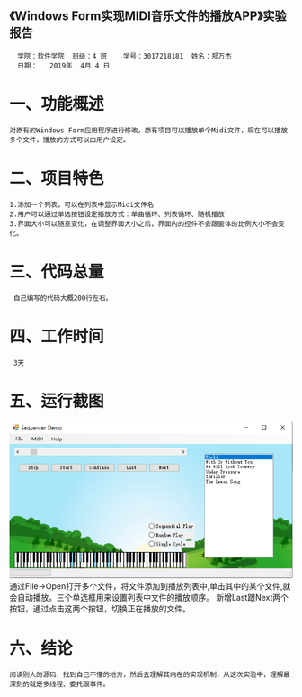 ## 《Windows Form实现MIDI音乐文件的播放APP》实验报告
      学院：软件学院  班级：4 班    学号：3017218181  姓名：郑万杰
      日期：   2019年  4月 4 日
# 一、功能概述
    对原有的Windows Form应用程序进行修改，原有项目可以播放单个Midi文件，现在可以播放多个文件，播放的方式可以由用户设定。
# 二、项目特色
    1.添加一个列表，可以在列表中显示Midi文件名
    2.用户可以通过单选按钮设定播放方式：单曲循环、列表循环、随机播放
    3.界面大小可以随意变化，在调整界面大小之后，界面内的控件不会跟窗体的比例大小不会变化。
# 三、代码总量
     自己编写的代码大概200行左右。
# 四、工作时间
     3天
# 五、运行截图
![](image/pig1.png)
    通过File->Open打开多个文件，将文件添加到播放列表中,单击其中的某个文件,就会自动播放。三个单选框用来设置列表中文件的播放顺序。
	新增Last跟Next两个按钮，通过点击这两个按钮，切换正在播放的文件。
# 六、结论
    阅读别人的源码，找到自己不懂的地方，然后去理解其内在的实现机制，从这次实验中，理解最深刻的就是多线程、委托跟事件。
   